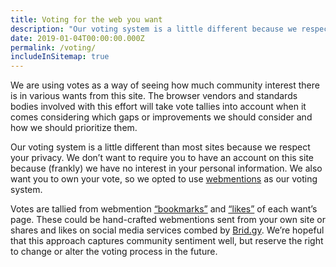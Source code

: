 ```yaml
---
title: Voting for the web you want
description: "Our voting system is a little different because we respect your privacy."
date: 2019-01-04T00:00:00.000Z
permalink: /voting/
includeInSitemap: true
---
```


We are using votes as a way of seeing how much community interest there is in various wants from this site. The browser vendors and standards bodies involved with this effort will take vote tallies into account when it comes considering which gaps or improvements we should consider and how we should prioritize them.

Our voting system is a little different than most sites because we respect your privacy. We don’t want to require you to have an account on this site because (frankly) we have no interest in your personal information. We also want you to own your vote, so we opted to use [webmentions](https://indieweb.org/Webmention) as our voting system.

Votes are tallied from webmention [“bookmarks”](https://indieweb.org/bookmark) and [“likes”](https://indieweb.org/like) of each want’s page. These could be hand-crafted webmentions sent from your own site or shares and likes on social media services combed by [Brid.gy](https://brid.gy/). We’re hopeful that this approach captures community sentiment well, but reserve the right to change or alter the voting process in the future.
